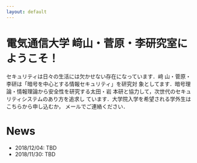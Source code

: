 ```yaml
---
layout: default
---
```


# 電気通信大学 﨑山・菅原・李研究室にようこそ！

セキュリティは日々の生活には欠かせない存在になっています．﨑
山・菅原・李研は「暗号を中心とする情報セキュリティ」を研究対
象としてます．暗号理論・情報理論から安全性を研究する太田・岩
本研と協力して，次世代のセキュリティシステムのあり方を追求し
ています．大学院入学を希望される学外生はこちらから申し込むか，
メールでご連絡ください．

# News

- 2018/12/04: TBD
- 2018/11/30: TBD

